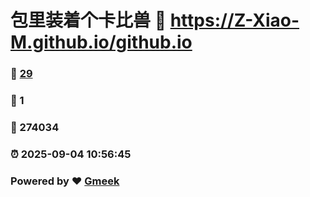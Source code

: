 # 包里装着个卡比兽 :link: https://Z-Xiao-M.github.io/github.io 
### :page_facing_up: [29](https://Z-Xiao-M.github.io/github.io/tag.html) 
### :speech_balloon: 1 
### :hibiscus: 274034 
### :alarm_clock: 2025-09-04 10:56:45 
### Powered by :heart: [Gmeek](https://github.com/Meekdai/Gmeek)
